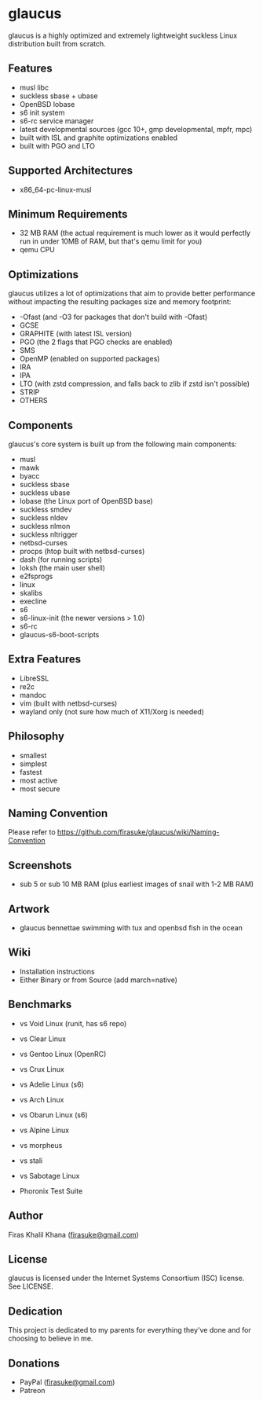 # glaucus
glaucus is a highly optimized and extremely lightweight suckless Linux
distribution built from scratch.

## Features
* musl libc
* suckless sbase + ubase
* OpenBSD lobase
* s6 init system
* s6-rc service manager
* latest developmental sources (gcc 10+, gmp developmental, mpfr, mpc)
* built with ISL and graphite optimizations enabled
* built with PGO and LTO

## Supported Architectures
* x86_64-pc-linux-musl

## Minimum Requirements
* 32 MB RAM (the actual requirement is much lower as it would perfectly run in
under 10MB of RAM, but that's qemu limit for you)
* qemu CPU

## Optimizations
glaucus utilizes a lot of optimizations that aim to provide better performance
without impacting the resulting packages size and memory footprint:

* -Ofast (and -O3 for packages that don't build with -Ofast)
* GCSE
* GRAPHITE (with latest ISL version)
* PGO (the 2 flags that PGO checks are enabled)
* SMS
* OpenMP (enabled on supported packages)
* IRA
* IPA
* LTO (with zstd compression, and falls back to zlib if zstd isn't possible)
* STRIP
* OTHERS

## Components
glaucus's core system is built up from the following main components:

* musl
* mawk
* byacc
* suckless sbase
* suckless ubase 
* lobase (the Linux port of OpenBSD base)
* suckless smdev
* suckless nldev
* suckless nlmon
* suckless nltrigger
* netbsd-curses
* procps (htop built with netbsd-curses)
* dash (for running scripts)
* loksh (the main user shell)
* e2fsprogs
* linux
* skalibs
* execline
* s6
* s6-linux-init (the newer versions > 1.0)
* s6-rc
* glaucus-s6-boot-scripts

## Extra Features
* LibreSSL
* re2c
* mandoc
* vim (built with netbsd-curses)
* wayland only (not sure how much of X11/Xorg is needed)

## Philosophy
* smallest
* simplest
* fastest
* most active
* most secure

## Naming Convention
Please refer to https://github.com/firasuke/glaucus/wiki/Naming-Convention

## Screenshots
* sub 5 or sub 10 MB RAM (plus earliest images of snail with 1-2 MB RAM)

## Artwork
* glaucus bennettae swimming with tux and openbsd fish in the ocean

## Wiki
* Installation instructions
* Either Binary or from Source (add march=native)

## Benchmarks
* vs Void Linux (runit, has s6 repo)
* vs Clear Linux
* vs Gentoo Linux (OpenRC)
* vs Crux Linux
* vs Adelie Linux (s6)
* vs Arch Linux
* vs Obarun Linux (s6)
* vs Alpine Linux

* vs morpheus
* vs stali
* vs Sabotage Linux

* Phoronix Test Suite

## Author
Firas Khalil Khana (firasuke@gmail.com)

## License
glaucus is licensed under the Internet Systems Consortium (ISC) license.
See LICENSE.

## Dedication
This project is dedicated to my parents for everything they've done and for
choosing to believe in me.

## Donations
* PayPal (firasuke@gmail.com)
* Patreon
